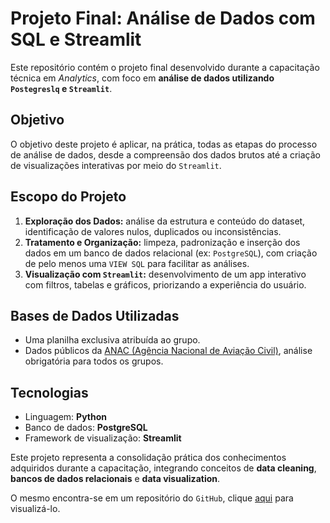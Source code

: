 <h1>Projeto Final: Análise de Dados com SQL e Streamlit</h1>

<p>Este repositório contém o projeto final desenvolvido durante a capacitação técnica em <i>Analytics</i>, com foco em <strong>análise de dados utilizando <code>Postegreslq</code> e <code>Streamlit</code></strong>.</p>

<h2>Objetivo</h2>
<p>O objetivo deste projeto é aplicar, na prática, todas as etapas do processo de análise de dados, desde a compreensão dos dados brutos até a criação de visualizações interativas por meio do <code>Streamlit</code>.</p>

<h2>Escopo do Projeto</h2>
<ol>
  <li><strong>Exploração dos Dados:</strong> análise da estrutura e conteúdo do dataset, identificação de valores nulos, duplicados ou inconsistências.</li>
  <li><strong>Tratamento e Organização:</strong> limpeza, padronização e inserção dos dados em um banco de dados relacional (ex: <code>PostgreSQL</code>), com criação de pelo menos uma <code>VIEW SQL</code> para facilitar as análises.</li>
  <li><strong>Visualização com <code>Streamlit</code>:</strong> desenvolvimento de um app interativo com filtros, tabelas e gráficos, priorizando a experiência do usuário.</li>
</ol>

<h2>Bases de Dados Utilizadas</h2>
<ul>
  <li>Uma planilha exclusiva atribuída ao grupo.</li>
  <li>Dados públicos da <a href="https://www.gov.br/anac/pt-br/assuntos/dados-e-estatisticas/dados-estatisticos/dados-estatisticos" target="_blank">ANAC (Agência Nacional de Aviação Civil)</a>, análise obrigatória para todos os grupos.</li>
</ul>

<h2>Tecnologias</h2>
<ul>
  <li>Linguagem: <strong>Python</strong></li>
  <li>Banco de dados: <strong>PostgreSQL</strong></li>
  <li>Framework de visualização: <strong>Streamlit</strong></li>
</ul>

<p>Este projeto representa a consolidação prática dos conhecimentos adquiridos durante a capacitação, integrando conceitos de <strong>data cleaning</strong>, <strong>bancos de dados relacionais</strong> e <strong>data visualization</strong>.</p>

<p>O mesmo encontra-se em um repositório do <code>GitHub</code>, clique <a href="https://github.com/MatheusVenturaNellessen/projeto_final_senai">aqui</a> para visualizá-lo.</p>
